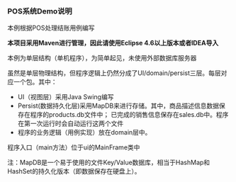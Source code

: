 ### POS系统Demo说明

本例根据POS处理结账用例编写

**本项目采用Maven进行管理，因此请使用Eclipse 4.6以上版本或者IDEA导入**

本例为单层结构（单机程序），为简单起见，未使用外部数据库服务器

虽然是单层物理结构，但程序逻辑上仍然分成了UI/domain/persist三层。每层对应一个包。其中：

 * UI（视图层）采用Java Swing编写
 * Persist(数据持久化层)采用MapDB来进行存储。其中，商品描述信息数据保存在程序的products.db文件中；
   已完成的销售信息保存在sales.db中。程序在第一次运行时会自动运行这两个文件
 * 程序的业务逻辑（用例实现）放在domain层中。

  
程序入口（main方法）位于ui的MainFrame类中

注：MapDB是一个易于使用的文件Key/Value数据库，相当于HashMap和HashSet的持久化版本（即数据保存在硬盘上）。



    

